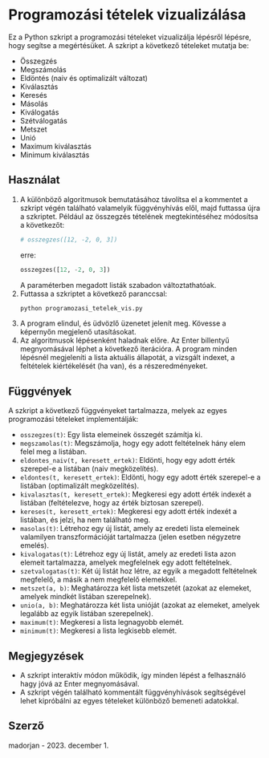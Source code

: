 # Programozási tételek vizualizálása

Ez a Python szkript a programozási tételeket vizualizálja lépésről lépésre, hogy segítse a megértésüket. A szkript a következő tételeket mutatja be:

* Összegzés
* Megszámolás
* Eldöntés (naiv és optimalizált változat)
* Kiválasztás
* Keresés
* Másolás
* Kiválogatás
* Szétválogatás
* Metszet
* Unió
* Maximum kiválasztás
* Minimum kiválasztás

## Használat

1.  A különböző algoritmusok bemutatásához távolítsa el a kommentet a szkript végén található valamelyik függvényhívás elől, majd futtassa újra a szkriptet. Például az összegzés tételének megtekintéséhez módosítsa a következőt:
    ```python
    # osszegzes([12, -2, 0, 3])
    ```
    erre:
    ```python
    osszegzes([12, -2, 0, 3])
    ```
    A paraméterben megadott listák szabadon változtathatóak.
2.  Futtassa a szkriptet a következő paranccsal:
    ```bash
    python programozasi_tetelek_vis.py
    ```
3.  A program elindul, és üdvözlő üzenetet jelenít meg. Kövesse a képernyőn megjelenő utasításokat. 
4.  Az algoritmusok lépésenként haladnak előre. Az Enter billentyű megnyomásával léphet a következő iterációra. A program minden lépésnél megjeleníti a lista aktuális állapotát, a vizsgált indexet, a feltételek kiértékelését (ha van), és a részeredményeket.

## Függvények

A szkript a következő függvényeket tartalmazza, melyek az egyes programozási tételeket implementálják:

* `osszegzes(t)`: Egy lista elemeinek összegét számítja ki.
* `megszamolas(t)`: Megszámolja, hogy egy adott feltételnek hány elem felel meg a listában.
* `eldontes_naiv(t, keresett_ertek)`: Eldönti, hogy egy adott érték szerepel-e a listában (naiv megközelítés).
* `eldontes(t, keresett_ertek)`: Eldönti, hogy egy adott érték szerepel-e a listában (optimalizált megközelítés).
* `kivalasztas(t, keresett_ertek)`: Megkeresi egy adott érték indexét a listában (feltételezve, hogy az érték biztosan szerepel).
* `kereses(t, keresett_ertek)`: Megkeresi egy adott érték indexét a listában, és jelzi, ha nem található meg.
* `masolas(t)`: Létrehoz egy új listát, amely az eredeti lista elemeinek valamilyen transzformációját tartalmazza (jelen esetben négyzetre emelés).
* `kivalogatas(t)`: Létrehoz egy új listát, amely az eredeti lista azon elemeit tartalmazza, amelyek megfelelnek egy adott feltételnek.
* `szetvalogatas(t)`: Két új listát hoz létre, az egyik a megadott feltételnek megfelelő, a másik a nem megfelelő elemekkel.
* `metszet(a, b)`: Meghatározza két lista metszetét (azokat az elemeket, amelyek mindkét listában szerepelnek).
* `unio(a, b)`: Meghatározza két lista unióját (azokat az elemeket, amelyek legalább az egyik listában szerepelnek).
* `maximum(t)`: Megkeresi a lista legnagyobb elemét.
* `minimum(t)`: Megkeresi a lista legkisebb elemét.

## Megjegyzések

* A szkript interaktív módon működik, így minden lépést a felhasználó hagy jóvá az Enter megnyomásával.
* A szkript végén található kommentált függvényhívások segítségével lehet kipróbálni az egyes tételeket különböző bemeneti adatokkal.

## Szerző

madorjan - 2023. december 1.
